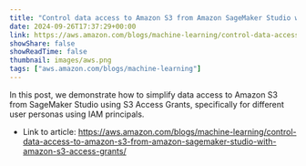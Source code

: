 ```yaml
---
title: "Control data access to Amazon S3 from Amazon SageMaker Studio with Amazon S3 Access Grants"
date: 2024-09-26T17:37:29+00:00
link: https://aws.amazon.com/blogs/machine-learning/control-data-access-to-amazon-s3-from-amazon-sagemaker-studio-with-amazon-s3-access-grants/
showShare: false
showReadTime: false
thumbnail: images/aws.png
tags: ["aws.amazon.com/blogs/machine-learning"]
---
```

In this post, we demonstrate how to simplify data access to Amazon S3 from SageMaker Studio using S3 Access Grants, specifically for different user personas using IAM principals.

- Link to article: https://aws.amazon.com/blogs/machine-learning/control-data-access-to-amazon-s3-from-amazon-sagemaker-studio-with-amazon-s3-access-grants/